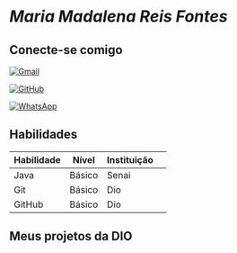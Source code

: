 # *Maria Madalena Reis Fontes*

## Conecte-se comigo 


[![Gmail](https://img.shields.io/badge/Gmail-333333?style=for-the-badge&logo=gmail&logoColor=red)](mailto:maria.madafontes@gmail.com)

[![GitHub](https://img.shields.io/badge/GitHub-100000?style=for-the-badge&logo=github&logoColor=white)](https://github.com/MMadalenaRF)

[![WhatsApp](https://img.shields.io/badge/WhatsApp-25D366?style=for-the-badge&logo=whatsapp&logoColor=white)](https://wa.me/5571993885890)




## Habilidades

| Habilidade | Nível   | Instituição |              |
| --------   | -----   | ----------- | ------------ |
| Java       |Básico   |     Senai   |              |
| Git        |Básico   |      Dio    |              |
| GitHub     |Básico   |      Dio    |              |







## Meus projetos da DIO



